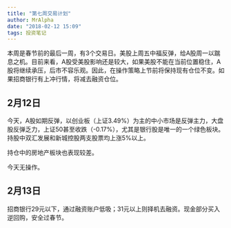 ```yaml
---
title: "第七周交易计划"
author: MrAlpha
date: "2018-02-12 15:09"
tags: 投资笔记
---
```


本周是春节前的最后一周，有3个交易日。美股上周五中福反弹，给A股周一以踹息之机。目前来看，A股受美股影响还是较大，如果美股不能在当前位置稳住，A股将继续承压，后市不容乐观。因此，在操作策略上节前将保持现有仓位不变。如果招商银行有上冲行情，将减去融资仓位。

## 2月12日

今天，A股如期反弹，以创业板（上证3.49%）为主的中小市场是反弹主力，大盘股反弹乏力，上证50甚至收跌（-0.17%），尤其是银行股是唯一的一个绿色板块。持股中双汇发展和新城控股两支股票均上涨5%以上。

持仓中的房地产板块也表现较差。

今天无操作。

## 2月13日

招商银行29元以下，通过融资账户低吸；31元以上则择机去融资。现金部分买入逆回购，安全过春节。
